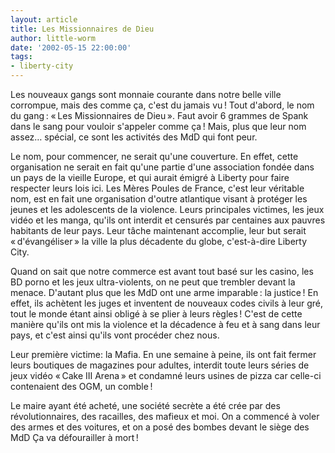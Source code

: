 ```yaml
---
layout: article
title: Les Missionnaires de Dieu
author: little-worm
date: '2002-05-15 22:00:00'
tags:
- liberty-city
---
```


Les nouveaux gangs sont monnaie courante dans notre belle ville corrompue, mais des comme ça, c'est du jamais vu ! Tout d'abord, le nom du gang : « Les Missionnaires de Dieu ». Faut avoir 6 grammes de Spank dans le sang pour vouloir s'appeler comme ça ! Mais, plus que leur nom assez… spécial, ce sont les activités des MdD qui font peur.

Le nom, pour commencer, ne serait qu'une couverture. En effet, cette organisation ne serait en fait qu'une partie d'une association fondée dans un pays de la vieille Europe, et qui aurait émigré à Liberty pour faire respecter leurs lois ici. Les Mères Poules de France, c'est leur véritable nom, est en fait une organisation d'outre atlantique visant à protéger les jeunes et les adolescents de la violence. Leurs principales victimes, les jeux vidéo et les manga, qu'ils ont interdit et censurés par centaines aux pauvres habitants de leur pays. Leur tâche maintenant accomplie, leur but serait « d'évangéliser » la ville la plus décadente du globe, c'est-à-dire Liberty City.

Quand on sait que notre commerce est avant tout basé sur les casino, les BD porno et les jeux ultra-violents, on ne peut que trembler devant la menace. D'autant plus que les MdD ont une arme imparable : la justice ! En effet, ils achètent les juges et inventent de nouveaux codes civils à leur gré, tout le monde étant ainsi obligé à se plier à leurs règles ! C'est de cette manière qu'ils ont mis la violence et la décadence à feu et à sang dans leur pays, et c'est ainsi qu'ils vont procéder chez nous.

Leur première victime: la Mafia. En une semaine à peine, ils ont fait fermer leurs boutiques de magazines pour adultes, interdit toute leurs séries de jeux vidéo « Cake III Arena » et condamné leurs usines de pizza car celle-ci contenaient des OGM, un comble !

Le maire ayant été acheté, une société secrète a été crée par des révolutionnaires, des racailles, des mafieux et moi. On a commencé à voler des armes et des voitures, et on a posé des bombes devant le siège des MdD Ça va défourailler à mort !

<!--kg-card-end: markdown-->
